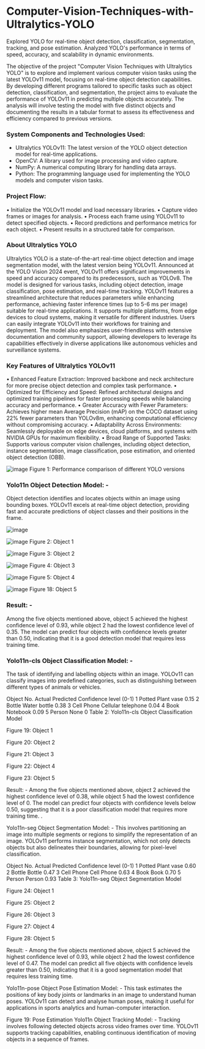 # Computer-Vision-Techniques-with-Ultralytics-YOLO
Explored YOLO for real-time object detection, classification, segmentation, tracking, and pose estimation. Analyzed YOLO's performance in terms of speed, accuracy, and scalability in dynamic environments.

The objective of the project "Computer Vision Techniques with Ultralytics YOLO" is to explore and implement various computer vision tasks using the latest YOLOv11 model, focusing on real-time object detection capabilities. By developing different programs tailored to specific tasks such as object detection, classification, and segmentation, the project aims to evaluate the performance of YOLOv11 in predicting multiple objects accurately. The analysis will involve testing the model with five distinct objects and documenting the results in a tabular format to assess its effectiveness and efficiency compared to previous versions.
### System Components and Technologies Used:
- Ultralytics YOLOv11: The latest version of the YOLO object detection model for real-time applications.
- OpenCV: A library used for image processing and video capture.
- NumPy: A numerical computing library for handling data arrays.
- Python: The programming language used for implementing the YOLO models and computer vision tasks.

### Project Flow:
•	Initialize the YOLOv11 model and load necessary libraries.
•	Capture video frames or images for analysis.
•	Process each frame using YOLOv11 to detect specified objects.
•	Record predictions and performance metrics for each object.
•	Present results in a structured table for comparison.

### About Ultralytics YOLO
Ultralytics YOLO is a state-of-the-art real-time object detection and image segmentation model, with the latest version being YOLOv11. Announced at the YOLO Vision 2024 event, YOLOv11 offers significant improvements in speed and accuracy compared to its predecessors, such as YOLOv8. The model is designed for various tasks, including object detection, image classification, pose estimation, and real-time tracking. YOLOv11 features a streamlined architecture that reduces parameters while enhancing performance, achieving faster inference times (up to 5-6 ms per image) suitable for real-time applications. It supports multiple platforms, from edge devices to cloud systems, making it versatile for different industries. Users can easily integrate YOLOv11 into their workflows for training and deployment. The model also emphasizes user-friendliness with extensive documentation and community support, allowing developers to leverage its capabilities effectively in diverse applications like autonomous vehicles and surveillance systems.

### Key Features of Ultralytics YOLOv11
•	Enhanced Feature Extraction: Improved backbone and neck architecture for more precise object detection and complex task performance.
•	Optimized for Efficiency and Speed: Refined architectural designs and optimized training pipelines for faster processing speeds while balancing accuracy and performance.
•	Greater Accuracy with Fewer Parameters: Achieves higher mean Average Precision (mAP) on the COCO dataset using 22% fewer parameters than YOLOv8m, enhancing computational efficiency without compromising accuracy.
•	Adaptability Across Environments: Seamlessly deployable on edge devices, cloud platforms, and systems with NVIDIA GPUs for maximum flexibility.
•	Broad Range of Supported Tasks: Supports various computer vision challenges, including object detection, instance segmentation, image classification, pose estimation, and oriented object detection (OBB).

![image](https://github.com/user-attachments/assets/595744be-1518-4549-ad37-853eb46c50e5)
Figure 1: Performance comparison of different YOLO versions

### Yolo11n Object Detection Model: - 
Object detection identifies and locates objects within an image using bounding boxes. YOLOv11 excels at real-time object detection, providing fast and accurate predictions of object classes and their positions in the frame.

![image](https://github.com/user-attachments/assets/8b2446ca-cf1e-484a-bf13-b24943676555)

![image](https://github.com/user-attachments/assets/bfe68041-e25a-4ca6-bd85-12967bc52bf3)
Figure 2: Object 1

![image](https://github.com/user-attachments/assets/332ba843-7512-4d6d-bbe0-69f11c0d6539)
Figure 3: Object 2

![image](https://github.com/user-attachments/assets/867767d1-a4c3-448b-bf0a-5dcbca80d9d6)
Figure 4: Object 3

![image](https://github.com/user-attachments/assets/8059e003-f617-4665-bb3f-0157d1e906b9)
Figure 5: Object 4

![image](https://github.com/user-attachments/assets/cd11ab81-79b6-43e8-924f-de0b77edbe27)
Figure 18: Object 5

### Result: - 
Among the five objects mentioned above, object 5 achieved the highest confidence level of 0.93, while object 2 had the lowest confidence level of 0.35. The model can predict four objects with confidence levels greater than 0.50, indicating that it is a good detection model that requires less training time.


### Yolo11n-cls Object Classification Model: - 
The task of identifying and labelling objects within an image. YOLOv11 can classify images into predefined categories, such as distinguishing between different types of animals or vehicles.

Object No.	Actual	Predicted	Confidence level (0-1)
1	Potted Plant	vase	0.15
2	Bottle	Water bottle	0.38
3	Cell Phone	Cellular telephone	0.04
4	Book	Notebook	0.09
5	Person	None	0
Table 2: Yolo11n-cls Object Classification Model

  
Figure 19: Object 1


  
Figure 20: Object 2


  
Figure 21: Object 3

  
Figure 22: Object 4

  
Figure 23: Object 5

Result: - 
Among the five objects mentioned above, object 2 achieved the highest confidence level of 0.38, while object 5 had the lowest confidence level of 0. The model can predict four objects with confidence levels below 0.50, suggesting that it is a poor classification model that requires more training time.
.

Yolo11n-seg Object Segmentation Model: - 
This involves partitioning an image into multiple segments or regions to simplify the representation of an image. YOLOv11 performs instance segmentation, which not only detects objects but also delineates their boundaries, allowing for pixel-level classification.

Object No.	Actual	Predicted	Confidence level (0-1)
1	Potted Plant	vase	0.60
2	Bottle	Bottle	0.47
3	Cell Phone	Cell Phone	0.63
4	Book	Book	0.70
5	Person	Person	0.93
Table 3: Yolo11n-seg Object Segmentation Model
  
Figure 24: Object 1


  
Figure 25: Object 2



  
Figure 26: Object 3

  
Figure 27: Object 4

  
Figure 28: Object 5

Result: - 
Among the five objects mentioned above, object 5 achieved the highest confidence level of 0.93, while object 2 had the lowest confidence level of 0.47. The model can predict all five objects with confidence levels greater than 0.50, indicating that it is a good segmentation model that requires less training time.

Yolo11n-pose Object Pose Estimation Model: - 
This task estimates the positions of key body joints or landmarks in an image to understand human poses. YOLOv11 can detect and analyse human poses, making it useful for applications in sports analytics and human-computer interaction.

  
Figure 19: Pose Estimation
Yolo11n Object Tracking Model: - 
Tracking involves following detected objects across video frames over time. YOLOv11 supports tracking capabilities, enabling continuous identification of moving objects in a sequence of frames.

